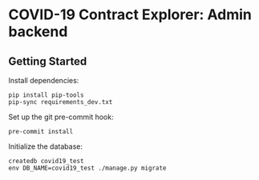 # COVID-19 Contract Explorer: Admin backend

## Getting Started 

Install dependencies:

```shell
pip install pip-tools
pip-sync requirements_dev.txt
```

Set up the git pre-commit hook:

```shell
pre-commit install
```

Initialize the database:

```
createdb covid19_test
env DB_NAME=covid19_test ./manage.py migrate
```
